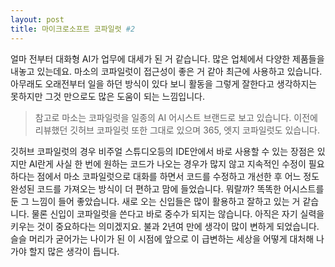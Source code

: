 ```yaml
---
layout: post
title: 마이크로소프트 코파일럿 #2
---
```


얼마 전부터 대화형 AI가 업무에 대세가 된 거 같습니다. 많은 업체에서 다양한 제품들을 내놓고 있는데요. 마소의 코파일럿이 접근성이 좋은 거 같아 최근에 사용하고 있습니다. 아무래도 오래전부터 일을 하던 방식이 있다 보니 활동을 그렇게 잘한다고 생각하지는 못하지만 그것 만으로도 많은 도움이 되는 느낌입니다.
>참고로 마소는 코파일럿을 일종의 AI 어시스트 브랜드로 보고 있습니다. 이전에 리뷰했던 깃허브 코파일럿 또한 그대로 있으며 365, 엣지 코파일럿도 있습니다.

깃허브 코파일럿의 경우 비주얼 스튜디오등의 IDE안에서 바로 사용할 수 있는 장점은 있지만 AI란게 사실 한 번에 원하는 코드가 나오는 경우가 많지 않고 지속적인 수정이 필요하다는 점에서 마소 코파일럿으로 대화를 하면서 코드를 수정하고 개선한 후 어느 정도 완성된 코드를 가져오는 방식이 더 편하고 맘에 들었습니다. 뭐랄까? 똑똑한 어시스트를 둔 그 느낌이 들어 좋았습니다.
새로 오는 신입들은 많이 활용하고 잘하고 있는 거 같습니다. 물론 신입이 코파일럿을 쓴다고 바로 중수가 되지는 않습니다. 아직은 자기 실력을 키우는 것이 중요하다는 의미겠지요. 
불과 2년여 만에 생각이 많이 변하게 되었습니다. 슬슬 머리가 굳어가는 나이가 된 이 시점에 앞으로 이 급변하는 세상을 어떻게 대처해 나가야 할지 많은 생각이 듭니다.